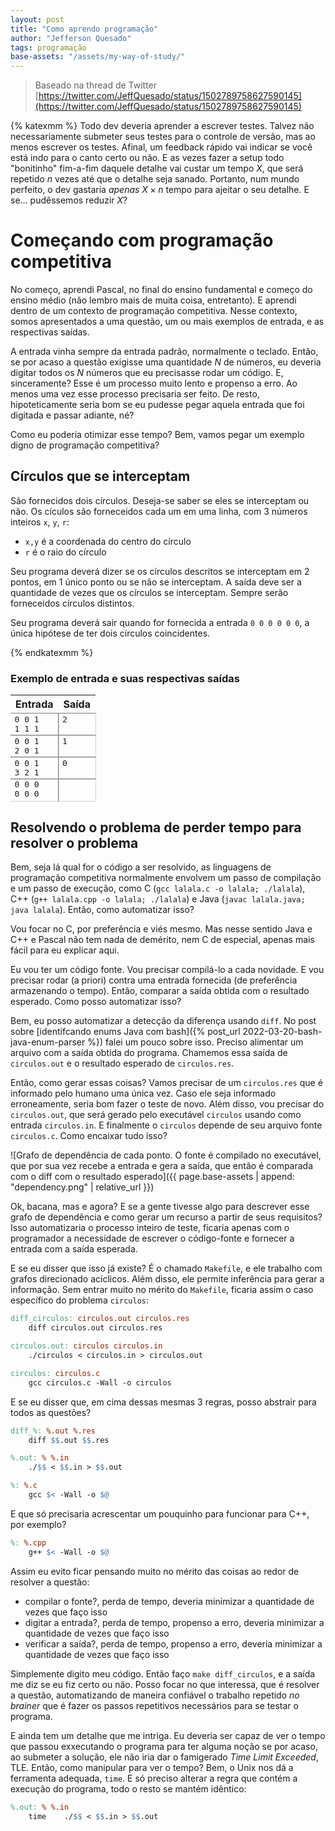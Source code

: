 ```yaml
---
layout: post
title: "Como aprendo programação"
author: "Jefferson Quesado"
tags: programação
base-assets: "/assets/my-way-of-study/"
---
```


> Baseado na thread de Twitter [https://twitter.com/JeffQuesado/status/1502789758627590145](https://twitter.com/JeffQuesado/status/1502789758627590145)

{% katexmm %}
Todo dev deveria aprender a escrever testes. Talvez não necessariamente submeter seus testes para o controle de versão,
mas ao menos escrever os testes. Afinal, um feedback rápido vai indicar se você está indo para o canto certo ou não.
E as vezes fazer a setup todo "bonitinho" fim-a-fim daquele detalhe vai custar um tempo $X$, que será repetido $n$ vezes
até que o detalhe seja sanado. Portanto, num mundo perfeito, o dev gastaria _apenas_ $X\times n$ tempo para ajeitar o seu
detalhe. E se... pudêssemos reduzir $X$?

# Começando com programação competitiva

No começo, aprendi Pascal, no final do ensino fundamental e começo do ensino médio (não lembro mais de muita coisa, entretanto).
E aprendi dentro de um contexto de programação competitiva. Nesse contexto, somos apresentados a uma questão, um ou mais
exemplos de entrada, e as respectivas saídas.

A entrada vinha sempre da entrada padrão, normalmente o teclado. Então, se por acaso a questão exigisse uma quantidade $N$ de números,
eu deveria digitar todos os $N$ números que eu precisasse rodar um código. E, sinceramente? Esse é um processo muito lento e propenso
a erro. Ao menos uma vez esse processo precisaria ser feito. De resto, hipoteticamente seria bom se eu pudesse pegar aquela entrada
que foi digitada e passar adiante, né?

Como eu poderia otimizar esse tempo? Bem, vamos pegar um exemplo digno de programação competitiva?

## Círculos que se interceptam

São fornecidos dois círculos. Deseja-se saber se eles se interceptam ou não. Os cículos são forneceidos cada um em uma linha,
com 3 números inteiros `x`, `y`, `r`:

- `x,y` é a coordenada do centro do círculo
- `r` é o raio do círculo

Seu programa deverá dizer se os círculos descritos se interceptam em 2 pontos, em 1 único ponto ou se não se interceptam. A saída
deve ser a quantidade de vezes que os círculos se interceptam. Sempre serão forneceidos círculos distintos.

Seu programa deverá sair quando for fornecida a entrada `0 0 0 0 0 0`, a única hipótese de ter dois círculos coincidentes.

{% endkatexmm %}

### Exemplo de entrada e suas respectivas saídas

<style>
.problem-io tbody {
	font-family: monospace;
}
.problem-io table {
	width: 100%;
}
.problem-io thead {
	text-align: left;
}
.problem-io tbody td {
	vertical-align: top;
	outline: inset thin lightgrey;
}
</style>

<div class="problem-io">
<table>
	<thead>
		<tr>
			<th>Entrada</th>
			<th>Saída</th>
		</tr>
	</thead>
	<tbody>
		<tr>
			<td>
			0 0 1<br/>
			1 1 1
			</td>
			<td>
			2
			</td>
		</tr>
		<tr>
			<td>
			0 0 1<br/>
			2 0 1
			</td>
			<td>
			1
			</td>
		</tr>
		<tr>
			<td>
			0 0 1<br/>
			3 2 1
			</td>
			<td>
			0
			</td>
		</tr>
		<tr>
			<td>
				0 0 0<br/>
				0 0 0
			</td>
			<td/>
		</tr>
	</tbody>
</table>
</div>

## Resolvendo o problema de perder tempo para resolver o problema

Bem, seja lá qual for o código a ser resolvido, as linguagens de programação competitiva normalmente envolvem
um passo de compilação e um passo de execução, como C (`gcc lalala.c -o lalala; ./lalala`), C++
(`g++ lalala.cpp -o lalala; ./lalala`) e Java (`javac lalala.java; java lalala`). Então, como automatizar isso?

Vou focar no C, por preferência e viés mesmo. Mas nesse sentido Java e C++ e Pascal não tem nada de demérito, nem
C de especial, apenas mais fácil para eu explicar aqui.

Eu vou ter um código fonte. Vou precisar compilá-lo a cada novidade. E vou precisar rodar (a priori) contra uma entrada
fornecida (de preferência armazenando o tempo). Então, comparar a saída obtida com o resultado esperado. Como posso
automatizar isso?

Bem, eu posso automatizar a detecção da diferença usando `diff`. No post sobre [identifcando enums Java com
bash]({% post_url 2022-03-20-bash-java-enum-parser %}) falei um pouco sobre isso. Preciso alimentar um arquivo com a
saída obtida do programa. Chamemos essa saída de `circulos.out` e o resultado esperado de `circulos.res`.

Então, como gerar essas coisas? Vamos precisar de um `circulos.res` que é informado pelo humano uma única vez.
Caso ele seja informado erroneamente, seria bom fazer o teste de novo. Além disso, vou precisar do `circulos.out`,
que será gerado pelo executável `circulos` usando como entrada `circulos.in`. E finalmente o `circulos` depende de
seu arquivo fonte `circulos.c`. Como encaixar tudo isso?

![Grafo de dependência de cada ponto. O fonte é compilado no executável, que por sua vez recebe a entrada
e gera a saída, que então é comparada com o diff com o resultado esperado]({{ page.base-assets | append: "dependency.png" | relative_url }})

Ok, bacana, mas e agora? E se a gente tivesse algo para descrever esse grafo de dependência e como gerar um recurso a partir
de seus requisitos? Isso automatizaria o processo inteiro de teste, ficaria apenas com o programador a necessidade de escrever
o código-fonte e fornecer a entrada com a saída esperada.

E se eu disser que isso já existe? É o chamado `Makefile`, e ele trabalho com grafos direcionado acíclicos. Além disso, ele permite
inferência para gerar a informação. Sem entrar muito no mérito do `Makefile`, ficaria assim o caso específico do problema `circulos`:

```makefile
diff_circulos: circulos.out circulos.res
	diff circulos.out circulos.res

circulos.out: circulos circulos.in
	./circulos < circulos.in > circulos.out

circulos: circulos.c
	gcc circulos.c -Wall -o circulos
```

E se eu disser que, em cima dessas mesmas 3 regras, posso abstrair para todos as questões?

```makefile
diff_%: %.out %.res
	diff $$.out $$.res

%.out: % %.in
	./$$ < $$.in > $$.out

%: %.c
	gcc $< -Wall -o $@
```

E que só precisaria acrescentar um pouquinho para funcionar para C++, por exemplo?

```makefile
%: %.cpp
	g++ $< -Wall -o $@
```

Assim eu evito ficar pensando muito no mérito das coisas ao redor de resolver a questão:

- compilar o fonte?, perda de tempo, deveria minimizar a quantidade de vezes que faço isso
- digitar a entrada?, perda de tempo, propenso a erro, deveria minimizar a quantidade de vezes que faço isso
- verificar a saída?, perda de tempo, propenso a erro, deveria minimizar a quantidade de vezes que faço isso

Simplemente digito meu código. Então faço `make diff_circulos`, e a saída me diz se eu fiz certo ou não. Posso focar
no que interessa, que é resolver a questão, automatizando de maneira confiável o trabalho repetido _no brainer_ que
é fazer os passos repetitivos necessários para se testar o programa.

E ainda tem um detalhe que me intriga. Eu deveria ser capaz de ver o tempo que passou exxecutando o programa
para ter alguma noção se por acaso, ao submeter a solução, ele não iria dar o famigerado _Time Limit Exceeded_, TLE.
Então, como manipular para ver o tempo? Bem, o Unix nos dá a ferramenta adequada, `time`. E só preciso alterar
a regra que contém a execução do programa, todo o resto se mantém idêntico:

```makefile
%.out: % %.in
	time 	./$$ < $$.in > $$.out
```
